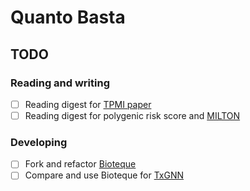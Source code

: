 # Quanto Basta

## TODO

### Reading and writing

- [ ] Reading digest for [TPMI paper](https://www.medrxiv.org/content/10.1101/2024.10.14.24315279v1)
- [ ] Reading digest for polygenic risk score and [MILTON](https://www.nature.com/articles/s41588-024-01898-1)

### Developing

- [ ] Fork and refactor [Bioteque](https://gitlabsbnb.irbbarcelona.org/bioteque/bioteque)
- [ ] Compare and use Bioteque for [TxGNN](https://github.com/mims-harvard/TxGNN)
